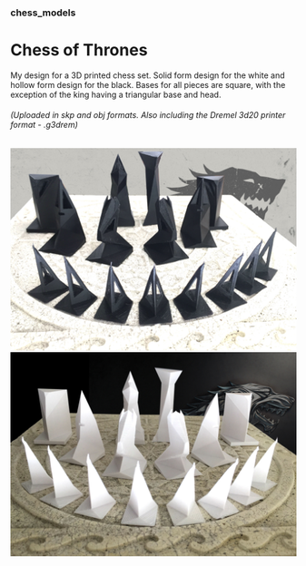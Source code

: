 ### chess_models

Chess of Thrones
================

My design for a 3D printed chess set. Solid form design for the white and hollow form design for the black. Bases for all pieces are square, with the exception of the king having a triangular base and head.
###### (Uploaded in skp and obj formats. Also including the Dremel 3d20 printer format - .g3drem)
![alt text](img/hollow_black.jpg?raw=true "Hollow triangular design black chess set")
![alt text](img/solid_white.jpg?raw=true "Solid triangular design white chess set")




